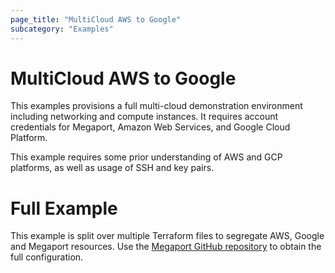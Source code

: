 ```yaml
---
page_title: "MultiCloud AWS to Google"
subcategory: "Examples"
---
```


# MultiCloud AWS to Google
This examples provisions a full multi-cloud demonstration environment including networking and compute instances. It 
requires account credentials for Megaport, Amazon Web Services, and Google Cloud Platform.

This example requires some prior understanding of AWS and GCP platforms, as well as usage of SSH and key pairs.  

# Full Example
This example is split over multiple Terraform files to segregate AWS, Google and Megaport resources.
Use the [Megaport GitHub repository](https://github.com/megaport/terraform-provider-megaport/tree/main/examples/cloud_to_cloud_aws_google)
to obtain the full configuration.


